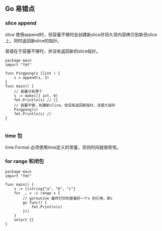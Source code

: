 ## Go 易错点

### slice append
slice 使用append时，但容量不够时会创建新slice并将久但内容拷贝到新但slice上，同时返回新slice的指针。

易错在于容量不够时，并没有返回新的slice指针。

```
package main
import "fmt"

func Pingpong(s []int ) {
    s = append(s, 3)
}
func main() {
    // 容量只有零个
    s := make([] int, 0)
    fmt.Println(s) // []
    // 容量不够，创建新slice，但没有返回新指针，还是久指针
    Pingpong(s)
    fmt.Println(s) // 
}


```

### time 包
time.Format 必须使用time定义的常量，否则时间就很奇怪。

### for range 和闭包
```
package main
import "fmt"

func main() {
    s := []string{"a", "b", "c"}
    for _, v := range s {
        // goroutine 最终打印的是最好一个v 的引用，即c    
        go func() {
            fmt.Println(v) 
        }()
    }
    select {}
}
```